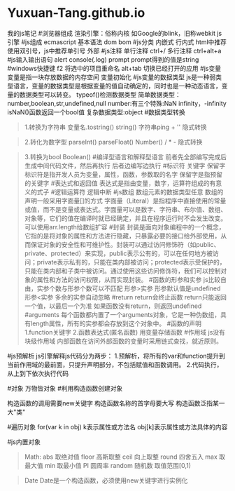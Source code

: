 # Yuxuan-Tang.github.io
我的js笔记
#浏览器组成
渲染引擎：俗称内核 如Google的blink，旧称webkit
js引擎
#js组成
ecmascript 基本语法
dom
bom
#js分类
内嵌式
行内式 html中推荐使用双引号，js中推荐单引号
外部
#js注释
单行注释 ctrl+/
多行注释 ctrl+alt+a
#js输入输出语句
alert
console(.log)
prompt        prompt得到的值是string
#windows快捷键
f2 将选中的项目重命名
alt+tab 切换已经打开的应用
#js变量
变量是指一块存放数据的内存空间
变量初始化
#js变量的数据类型
js是一种弱类型语言，变量的数据类型是根据变量的值自动确定的，同时也是一种动态语言，变量的数据类型可以转变。
typeof()检测数据类型
简单数据类型：number,boolean,str,undefined,null
number:有三个特殊:NaN infinity，-infinity isNaN()函数返回一个bool值
复杂数据类型:object
#数据类型转换
>1.转换为字符串
变量名.tostring()
string()
字符串ping    + '' 隐式转换

>2.转化为数字型
parseInt()
parseFloat()
Number()
 / * - 隐式转换

>3.转换为bool
Boolean()
#编译型语言和解释型语言
前者先全部编写完成后生成中间代码文件，然后再执行
后者边编写边执行
#标识符 关键字 保留字
标识符是指开发人员为变量，属性，函数，参数取的名字
保留字是指预留的关键字
#表达式和返回值
表达式是指由变量，数字，运算符组成的有意义的式子
#逻辑运算符
逻辑中断
#js数组
数组元素的数据类型任意
数组的声明一般采用字面量[]的方式
字面量（Literal）是指程序中直接使用的常量或值，而不是变量或表达式。字面量可以是数字、字符串、布尔值、数组、对象等，它们的值在编译时就已经确定，并且在程序运行时不会发生改变。
可以使用arr.length给数组扩容
#封装
>封装是面向对象编程中的一个概念，它指的是将对象的属性和方法进行隐藏，只暴露必要的接口给外部使用，从而保证对象的安全性和可维护性。封装可以通过访问修饰符（如public、private、protected）来实现，public表示公有的，可以在任何地方被访问；private表示私有的，只能在类内部被访问；protected表示受保护的，只能在类内部和子类中被访问。通过使用这些访问修饰符，我们可以控制对象的属性和方法的访问权限，从而实现封装。
#函数的形参和实参
js比较自由，实参个数与形参个数可以不匹配
形参>实参 形参默认值是undefined
形参<实参 多余的实参自动忽略
#return
return会终止函数
return只能返回一个值，以最后一个为准
如果函数没有return，则返回undefined
#arguments
每个函数都内置了一个arguments对象，它是一种伪数组，具有length属性，所有的实参都会存放到这个对象中。
#函数的声明
1.function关键字
2.函数表达式(匿名函数) 用变量存储函数
#作用域
js没有块级作用域
内部函数在访问外部函数的变量时采用链式查找，就近原则。

#js预解析
js引擎解释js代码分为两步：
1.预解析，将所有的var和function提升到当前作用域的最前面，只提升声明部分，不包括赋值和函数调用。
2.代码执行，从上到下依次执行代码

#对象
万物皆对象
#利用构造函数创建对象

构造函数的调用需要new关键字
构造函数名称的首字母要大写
构造函数泛指某一大"类"

#遍历对象 
for(var k in obj)
k表示属性或方法名
obj[k]表示属性或方法具体的内容

#js内置对象
>Math:
abs 取绝对值
floor 高斯取整
ceil 向上取整
round 四舍五入
max 取最大值
min 取最小值
PI 圆周率
random 随机数 取值范围[0,1) 

>Date
Date是一个构造函数，必须使用new关键字进行实例化
